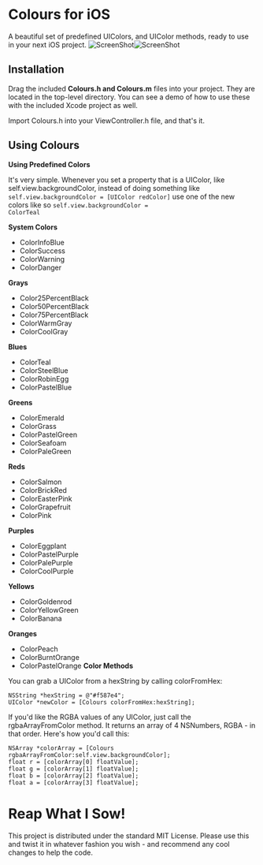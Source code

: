 Colours for iOS
=============

A beautiful set of predefined UIColors, and UIColor methods, ready to use in your next iOS project.
![ScreenShot](https://raw.github.com/bennyguitar/Colours-for-iOS/master/Screenshots/iphone1.png)![ScreenShot](https://raw.github.com/bennyguitar/Colours-for-iOS/master/Screenshots/iphone2.png)

## Installation ##

Drag the included **Colours.h and Colours.m** files into your project. They are located in the top-level directory. You can see a demo of how to use these with the included Xcode project as well.

Import Colours.h into your ViewController.h file, and that's it.


## Using Colours ##
**Using Predefined Colors**

It's very simple. Whenever you set a property that is a UIColor, like self.view.backgroundColor, instead of doing something like <code>self.view.backgroundColor = [UIColor redColor]</code> use one of the new colors like so <code>self.view.backgroundColor = ColorTeal</code>

**System Colors**

* ColorInfoBlue
* ColorSuccess
* ColorWarning
* ColorDanger

**Grays**

* Color25PercentBlack
* Color50PercentBlack
* Color75PercentBlack
* ColorWarmGray
* ColorCoolGray

**Blues**

* ColorTeal
* ColorSteelBlue
* ColorRobinEgg
* ColorPastelBlue

**Greens**

* ColorEmerald
* ColorGrass
* ColorPastelGreen
* ColorSeafoam
* ColorPaleGreen

**Reds**

* ColorSalmon
* ColorBrickRed
* ColorEasterPink
* ColorGrapefruit
* ColorPink

**Purples**

* ColorEggplant
* ColorPastelPurple
* ColorPalePurple
* ColorCoolPurple

**Yellows**

* ColorGoldenrod
* ColorYellowGreen
* ColorBanana

**Oranges**

* ColorPeach
* ColorBurntOrange
* ColorPastelOrange
**Color Methods**

You can grab a UIColor from a hexString by calling colorFromHex:
```shell
NSString *hexString = @"#f587e4";
UIColor *newColor = [Colours colorFromHex:hexString];
```
If you'd like the RGBA values of any UIColor, just call the rgbaArrayFromColor method. It returns an array of 4 NSNumbers, RGBA - in that order. Here's how you'd call this:
```shell
NSArray *colorArray = [Colours rgbaArrayFromColor:self.view.backgroundColor];
float r = [colorArray[0] floatValue];
float g = [colorArray[1] floatValue];
float b = [colorArray[2] floatValue];
float a = [colorArray[3] floatValue];
```
 
Reap What I Sow!
================

This project is distributed under the standard MIT License. Please use this and twist it in whatever fashion you wish - and recommend any cool changes to help the code.
